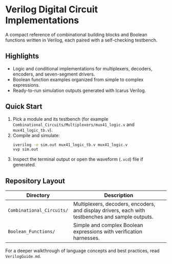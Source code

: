 # Verilog Digital Circuit Implementations

A compact reference of combinational building blocks and Boolean functions written in Verilog, each paired with a self-checking testbench.

## Highlights
- Logic and conditional implementations for multiplexers, decoders, encoders, and seven-segment drivers.
- Boolean function examples organized from simple to complex expressions.
- Ready-to-run simulation outputs generated with Icarus Verilog.

## Quick Start
1. Pick a module and its testbench (for example `Combinational_Circuits/Multiplexers/mux41_logic.v` and `mux41_logic_tb.v`).
2. Compile and simulate:
   ```bash
   iverilog -o sim.out mux41_logic_tb.v mux41_logic.v
   vvp sim.out
   ```
3. Inspect the terminal output or open the waveform (`.vcd`) file if generated.

## Repository Layout

| Directory | Description |
| --- | --- |
| `Combinational_Circuits/` | Multiplexers, decoders, encoders, and display drivers, each with testbenches and sample outputs. |
| `Boolean_Functions/` | Simple and complex Boolean expressions with verification harnesses. |

For a deeper walkthrough of language concepts and best practices, read `VerilogGuide.md`.
